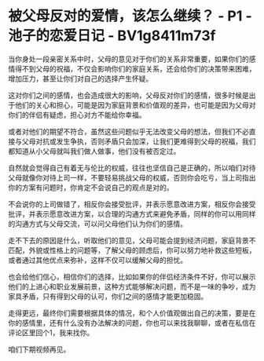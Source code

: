 # 被父母反对的爱情，该怎么继续？ - P1 - 池子的恋爱日记 - BV1g8411m73f

当你身处一段亲密关系中时，父母的意见对于你们的关系非常重要，如果你们的感情得不到父母的祝福，不仅会影响你们的家庭关系，还会给你们的决策带来困难，增加压力，甚至让你们对自己的选择产生怀疑。

这对你们之间的感情，也会造成很大的影响，父母反对你们的感情，很多时候是出于他们的关心和担心，可能是因为家庭背景和价值观的差异，也可能是因为父母对你们的伴侣有疑虑，担心对方不能给你幸福。

或者对他们的期望不符合，虽然这些问题似乎无法改变父母的想法，但我们不必直接与父母对抗或发生争执，否则矛盾只会加深，让我们更难得到父母的祝福，我们都知道从小父母就叫我们做人做事，他们没有被否定过。

自然就会觉得自己有着无与伦比的权威，往往也坚信自己是正确的，所以咱们对待父母就像你对待上司一样，不要轻易挑战父母的权威，否则你会吃亏，当上司指出你的方案有问题时，你肯定不会说自己的观点是对的。

不会说你的上司做错了，相反你会接受批评，并表示愿意改进方案，相反你会接受批评，并表示愿意改进方案，以合理的沟通方式来避免矛盾，同样的你可以用同样的沟通方式与父母交流，可以问父母他们认为你们的感情。

走不下去的原因是什么，听取他们的意见，父母可能会提到经济问题，家庭背景不匹配，外貌或性格上的问题等，了解父母的顾虑后，你可以努力地补救这些短板，或者通过其他优点来弥补，这样不仅可以缓解父母的担忧。

也会给他们信心，相信你们的选择，比如如果你的伴侣经济条件不好，你可以展示他们的上进心和职业发展前景，这种方式能够解决问题，而不是一味的争吵，成为家具矛盾，只有得到父母的认可，你们之间的感情才能更加稳固。

走得更远，最终你们需要根据具体的情况，和个人价值观做出自己的决策，要是在你的感情里，还有什么没有办法解决的问题，你也可以来找我聊聊，或者在私信在评论区里回个1，我来找你。

咱们下期视频再见。